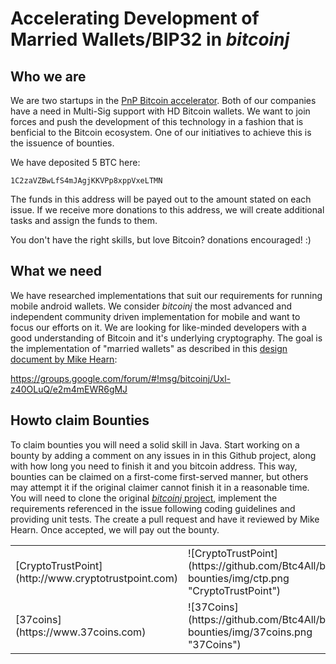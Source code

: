Accelerating Development of Married Wallets/BIP32 in *bitcoinj*
=================

Who we are
-----

We are two startups in the [PnP Bitcoin accelerator](http://www.coindesk.com/plug-play-unveils-bitcoin-startup-incubator-expert-mentors/). Both of our companies have a need in Multi-Sig support with HD Bitcoin wallets. We want to join forces and push the development of this technology in a fashion that is benficial to the Bitcoin ecosystem. One of our initiatives to achieve this is the issuence of bounties.

We have deposited 5 BTC here:
```
1C2zaVZBwLfS4mJAgjKKVPp8xppVxeLTMN
```

The funds in this address will be payed out to the amount stated on each issue. If we receive more donations to this address, we will create additional tasks and assign the funds to them.

You don't have the right skills, but love Bitcoin? donations encouraged! :)


What we need
-----

We have researched implementations that suit our requirements for running mobile android wallets. We consider *bitcoinj* the most advanced and independent community driven implementation for mobile and want to focus our efforts on it. We are looking for like-minded developers with a good understanding of Bitcoin and it's underlying cryptography. The goal is the implementation of "married wallets" as described in this [design document by Mike Hearn](https://groups.google.com/forum/#!msg/bitcoinj/Uxl-z40OLuQ/e2m4mEWR6gMJ):

https://groups.google.com/forum/#!msg/bitcoinj/Uxl-z40OLuQ/e2m4mEWR6gMJ

Howto claim Bounties
-----
To claim bounties you will need a solid skill in Java. Start working on a bounty by adding a comment on any issues in in this Github project, along with how long you need to finish it and you bitcoin address. This way, bounties can be claimed on a first-come first-served manner, but others may attempt it if the original claimer cannot finish it in a reasonable time. You will need to clone the original [*bitcoinj* project](https://github.com/bitcoinj/bitcoinj), implement the requirements referenced in the issue following coding guidelines and providing unit tests. The create a pull request and have it reviewed by Mike Hearn. Once accepted, we will pay out the bounty.


<table>
<tr>
  <td>[CryptoTrustPoint](http://www.cryptotrustpoint.com)</td>
  <td>![CryptoTrustPoint](https://github.com/Btc4All/bitcoinj-bounties/img/ctp.png "CryptoTrustPoint")</td>
</tr>
<tr>
  <td>[37coins](https://www.37coins.com)</td>
  <td>![37Coins](https://github.com/Btc4All/bitcoinj-bounties/img/37coins.png "37Coins")</td>
</tr>
</table>
